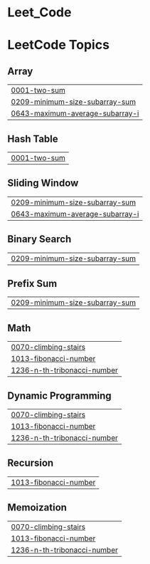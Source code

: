 # Leet_Code
<!---LeetCode Topics Start-->
# LeetCode Topics
## Array
|  |
| ------- |
| [0001-two-sum](https://github.com/Jagadee33/Leet_Code/tree/master/0001-two-sum) |
| [0209-minimum-size-subarray-sum](https://github.com/Jagadee33/Leet_Code/tree/master/0209-minimum-size-subarray-sum) |
| [0643-maximum-average-subarray-i](https://github.com/Jagadee33/Leet_Code/tree/master/0643-maximum-average-subarray-i) |
## Hash Table
|  |
| ------- |
| [0001-two-sum](https://github.com/Jagadee33/Leet_Code/tree/master/0001-two-sum) |
## Sliding Window
|  |
| ------- |
| [0209-minimum-size-subarray-sum](https://github.com/Jagadee33/Leet_Code/tree/master/0209-minimum-size-subarray-sum) |
| [0643-maximum-average-subarray-i](https://github.com/Jagadee33/Leet_Code/tree/master/0643-maximum-average-subarray-i) |
## Binary Search
|  |
| ------- |
| [0209-minimum-size-subarray-sum](https://github.com/Jagadee33/Leet_Code/tree/master/0209-minimum-size-subarray-sum) |
## Prefix Sum
|  |
| ------- |
| [0209-minimum-size-subarray-sum](https://github.com/Jagadee33/Leet_Code/tree/master/0209-minimum-size-subarray-sum) |
## Math
|  |
| ------- |
| [0070-climbing-stairs](https://github.com/Jagadee33/Leet_Code/tree/master/0070-climbing-stairs) |
| [1013-fibonacci-number](https://github.com/Jagadee33/Leet_Code/tree/master/1013-fibonacci-number) |
| [1236-n-th-tribonacci-number](https://github.com/Jagadee33/Leet_Code/tree/master/1236-n-th-tribonacci-number) |
## Dynamic Programming
|  |
| ------- |
| [0070-climbing-stairs](https://github.com/Jagadee33/Leet_Code/tree/master/0070-climbing-stairs) |
| [1013-fibonacci-number](https://github.com/Jagadee33/Leet_Code/tree/master/1013-fibonacci-number) |
| [1236-n-th-tribonacci-number](https://github.com/Jagadee33/Leet_Code/tree/master/1236-n-th-tribonacci-number) |
## Recursion
|  |
| ------- |
| [1013-fibonacci-number](https://github.com/Jagadee33/Leet_Code/tree/master/1013-fibonacci-number) |
## Memoization
|  |
| ------- |
| [0070-climbing-stairs](https://github.com/Jagadee33/Leet_Code/tree/master/0070-climbing-stairs) |
| [1013-fibonacci-number](https://github.com/Jagadee33/Leet_Code/tree/master/1013-fibonacci-number) |
| [1236-n-th-tribonacci-number](https://github.com/Jagadee33/Leet_Code/tree/master/1236-n-th-tribonacci-number) |
<!---LeetCode Topics End-->
